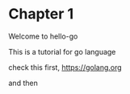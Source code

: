 # Chapter 1
Welcome to hello-go

This is a tutorial for go language  

check this first, https://golang.org 

and then 

